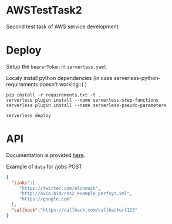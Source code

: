 # AWSTestTask2
 Second test task of AWS service development
# Deploy
Setup the ``bearerToken`` in ``serverless.yaml``

Localy install python dependencies (in case serverless-python-requirements doesn't working :( )
```shell
pip install -r requirements.txt -t .
serverless plugin install --name serverless-step-functions
serverless plugin install --name serverless-pseudo-parameters
```

```shell
serverless deploy
```

# API
 Documentation is provided [here](http://avia.bid/swagger.html).

 Example of ``data`` for /jobs POST
 ```json
{
   "links":[
      "https://twitter.com/elonmusk",
      "http://avia.bid/rss2_example_perfsys.xml",
      "https://google.com"
   ],
   "callback":"https://callback.com/callbackurl123"
}
 ```